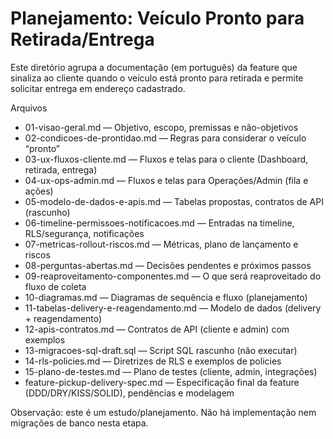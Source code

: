 # Planejamento: Veículo Pronto para Retirada/Entrega

Este diretório agrupa a documentação (em português) da feature que sinaliza ao cliente quando o veículo está pronto para retirada e permite solicitar entrega em endereço cadastrado.

Arquivos
- 01-visao-geral.md — Objetivo, escopo, premissas e não-objetivos
- 02-condicoes-de-prontidao.md — Regras para considerar o veículo “pronto”
- 03-ux-fluxos-cliente.md — Fluxos e telas para o cliente (Dashboard, retirada, entrega)
- 04-ux-ops-admin.md — Fluxos e telas para Operações/Admin (fila e ações)
- 05-modelo-de-dados-e-apis.md — Tabelas propostas, contratos de API (rascunho)
- 06-timeline-permissoes-notificacoes.md — Entradas na timeline, RLS/segurança, notificações
- 07-metricas-rollout-riscos.md — Métricas, plano de lançamento e riscos
- 08-perguntas-abertas.md — Decisões pendentes e próximos passos
- 09-reaproveitamento-componentes.md — O que será reaproveitado do fluxo de coleta
- 10-diagramas.md — Diagramas de sequência e fluxo (planejamento)
 - 11-tabelas-delivery-e-reagendamento.md — Modelo de dados (delivery + reagendamento)
 - 12-apis-contratos.md — Contratos de API (cliente e admin) com exemplos
 - 13-migracoes-sql-draft.sql — Script SQL rascunho (não executar)
 - 14-rls-policies.md — Diretrizes de RLS e exemplos de policies
 - 15-plano-de-testes.md — Plano de testes (cliente, admin, integrações)
 - feature-pickup-delivery-spec.md — Especificação final da feature (DDD/DRY/KISS/SOLID), pendências e modelagem

Observação: este é um estudo/planejamento. Não há implementação nem migrações de banco nesta etapa.
